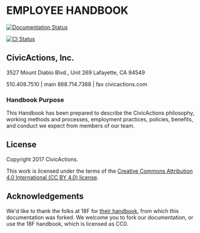 # EMPLOYEE HANDBOOK

[![Documentation Status](https://readthedocs.org/projects/civicactions-handbook/badge/?version=latest)](https://handbook.civicactions.com/en/latest/?badge=latest)

[![CI Status](https://gitlab.com/civicactions/handbook/badges/master/pipeline.svg)](https://gitlab.com/civicactions/handbook/)

## CivicActions, Inc.

3527 Mount Diablo Blvd., Unit 269
Lafayette, CA 94549

510.408.7510 | main
888.714.7388 | fax
civicactions.com

### <a name="purpose"></a>Handbook Purpose

This Handbook has been prepared to describe the CivicActions philosophy, working methods and processes, employment practices, policies, benefits, and conduct we expect from members of our team.

## License

Copyright 2017 CivicActions.

This work is licensed under the terms of the [Creative Commons Attribution 4.0 International (CC BY 4.0) license](LICENSE.md).

## Acknowledgements

We'd like to thank the folks at 18F for [their handbook](https://github.com/18F/handbook), from which this documentation was forked. We welcome you to fork our documentation, or use the 18F handbook, which is licensed as CC0.
